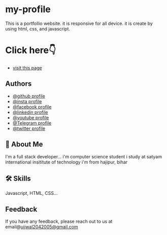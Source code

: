 # my-profile
This is a portfollio website. it is responsive for all device. it is create by using html, css, and javascript. 
# Click here👇
- [visit this page](https://ujjwaltri-profile.netlify.app/)



## Authors

- [@github profile](https://www.github.com/ujjwal-vertex)
- [@insta profile](https://www.instagram.com/_ujjwal_tripathi_7?igsh=MXR5YjE4MnRtbHp5Yg==)
- [@facebook profile](https://www.facebook.com/share/1BeAJUj5Uu/)
- [@linkedin profile](https://www.linkedin.com/in/ujjwal-tripathi-169297333?utm_source=share&utm_campaign=share_via&utm_content=profile&utm_medium=android_app)
- [@youtube profile](https://youtube.com/@ujjwalmusicstudio07)
- [@Telegram profile](https://t.me/Code_with_ujjawal)
- [@twitter profile](https://x.com/ujjwal2031?t=-yzZtHPMbd5u7OEazUzeCw&s=08)


## 🚀 About Me
I'm a full stack developer...
i'm computer science student
i study at satyam international insititute of technology
i'm from hajipur, bihar



## 🛠 Skills
Javascript, HTML, CSS...


## Feedback

If you have any feedback, please reach out to us at email@ujjwal2042005@gmail.com

